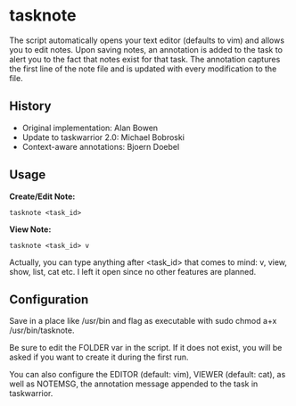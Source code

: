 tasknote
========

The script automatically opens your text editor (defaults to vim) and allows you to edit notes. Upon saving notes, an annotation is added to the task to alert you to the fact that notes exist for that task. The annotation captures the first line of the note file and is updated with every modification to the file.

History
-------
* Original implementation: Alan Bowen
* Update to taskwarrior 2.0: Michael Bobroski
* Context-aware annotations: Bjoern Doebel

Usage
-----

**Create/Edit Note:**

`tasknote <task_id>`

**View Note:**
	
`tasknote <task_id> v`

Actually, you can type anything after <task_id> that comes to mind: v, view, show, list, cat etc. I left it open since no other features are planned.

Configuration
-------------
Save in a place like /usr/bin and flag as executable with sudo chmod a+x /usr/bin/tasknote.

Be sure to edit the FOLDER var in the script. If it does not exist, you will be asked if you want to create it during the first run.

You can also configure the EDITOR (default: vim), VIEWER (default: cat), as well as NOTEMSG, the annotation message appended to the task in taskwarrior.
